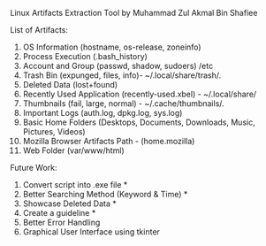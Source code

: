 Linux Artifacts Extraction Tool by Muhammad Zul Akmal Bin Shafiee

List of Artifacts:

1) OS Information (hostname, os-release, zoneinfo)
2) Process Execution (.bash_history)
3) Account and Group (passwd, shadow, sudoers) /etc
4) Trash Bin (expunged, files, info)- ~/.local/share/trash/.
5) Deleted Data (lost+found)
6) Recently Used Application (recently-used.xbel) - ~/.local/share/
7) Thumbnails (fail, large, normal) - ~/.cache/thumbnails/.
8) Important Logs (auth.log, dpkg.log, sys.log)
9) Basic Home Folders (Desktops, Documents, Downloads, Music, Pictures, Videos)
10) Mozilla Browser Artifacts Path - (home.mozilla)
11) Web Folder (var/www/html)

Future Work:

1) Convert script into .exe file *
2) Better Searching Method (Keyword & Time) *
3) Showcase Deleted Data *
4) Create a guideline *
5) Better Error Handling
6) Graphical User Interface using tkinter


